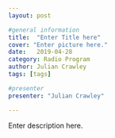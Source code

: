 ```yaml
---
layout: post

#general information
title:  "Enter Title here"
cover: "Enter picture here."
date:   2019-04-28
category: Radio Program
author: Julian Crawley
tags: [tags]

#presenter
presenter: "Julian Crawley"

---
```


Enter description here. 